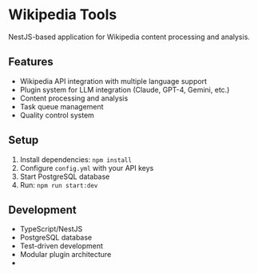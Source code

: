 # Wikipedia Tools

NestJS-based application for Wikipedia content processing and analysis.

## Features
- Wikipedia API integration with multiple language support
- Plugin system for LLM integration (Claude, GPT-4, Gemini, etc.)
- Content processing and analysis
- Task queue management
- Quality control system

## Setup
1. Install dependencies: `npm install`
2. Configure `config.yml` with your API keys
3. Start PostgreSQL database
4. Run: `npm run start:dev`

## Development
- TypeScript/NestJS
- PostgreSQL database
- Test-driven development
- Modular plugin architecture
- 